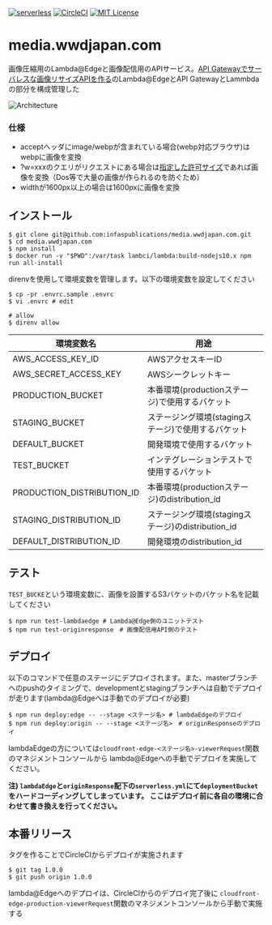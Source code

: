 [![serverless](http://public.serverless.com/badges/v3.svg)](http://www.serverless.com) [![CircleCI](https://circleci.com/gh/infaspublications/media.wwdjapan.com/tree/master.svg?style=svg&circle-token=eb8c55ba6dc58240b2672a78343e73dfa6ccc082)](https://circleci.com/gh/infaspublications/media.wwdjapan.com/tree/master) [![MIT License](http://img.shields.io/badge/license-MIT-blue.svg?style=flat)](LICENSE)

# media.wwdjapan.com
画像圧縮用のLambda@Edgeと画像配信用のAPIサービス。[API Gatewayでサーバレスな画像リサイズAPIを作る](https://qiita.com/akitsukada/items/e6d8fe68c49973d1edf6)のLambda@EdgeとAPI GatewayとLammbdaの部分を構成管理した

![Architecture](https://user-images.githubusercontent.com/1301012/63902229-648b9680-ca43-11e9-9336-07ba6b248707.png)

### 仕様
- acceptヘッダにimage/webpが含まれている場合(webp対応ブラウザ)はwebpに画像を変換
- ?w=xxxのクエリがリクエストにある場合は[指定した許可サイズ](https://github.com/infaspublications/media.wwdjapan.com/blob/master/lambdaEdge/viewerRequest.js#L9)であれば画像を変換（Dos等で大量の画像が作られるのを防ぐため）
- widthが1600px以上の場合は1600pxに画像を変換

## インストール
```shell
$ git clone git@github.com:infaspublications/media.wwdjapan.com.git
$ cd media.wwdjapan.com
$ npm install
$ docker run -v "$PWD":/var/task lambci/lambda:build-nodejs10.x npm run all-install
```

direnvを使用して環境変数を管理します。以下の環境変数を設定してください

```shell
$ cp -pr .envrc.sample .envrc
$ vi .envrc # edit

# allow
$ direnv allow
```

| 環境変数名 | 用途 |
|----|---- |
| AWS_ACCESS_KEY_ID | AWSアクセスキーID |
| AWS_SECRET_ACCESS_KEY | AWSシークレットキー |
| PRODUCTION_BUCKET | 本番環境(productionステージ)で使用するバケット |
| STAGING_BUCKET | ステージング環境(stagingステージ)で使用するバケット |
| DEFAULT_BUCKET | 開発環境で使用するバケット |
| TEST_BUCKET | インテグレーションテストで使用するバケット |
| PRODUCTION_DISTRIBUTION_ID | 本番環境(productionステージ)のdistribution_id |
| STAGING_DISTRIBUTION_ID | ステージング環境(stagingステージ)のdistribution_id|
| DEFAULT_DISTRIBUTION_ID | 開発環境のdistribution_id|

## テスト

`TEST_BUCKE`という環境変数に、画像を設置するS3バケットのバケット名を記載してください
```shell
$ npm run test-lambdaedge # Lambda@Edge側のユニットテスト
$ npm run test-originresponse　# 画像配信用API側のテスト
```

## デプロイ
以下のコマンドで任意のステージにデプロイされます。また、masterブランチへのpushのタイミングで、developmentとstagingブランチへは自動でデプロイが走ります(lambda@Edgeへは手動でのデプロイが必要)
```shell
$ npm run deploy:edge -- --stage <ステージ名> # lambdaEdgeのデプロイ
$ npm run deploy:origin -- --stage <ステージ名>　# originResponseのデプロイ
```

lambdaEdgeの方については`cloudfront-edge-<ステージ名>-viewerRequest`関数のマネジメントコンソールから
lambda@Edgeへの手動でデプロイを実施してください。

**注) `lambdaEdge`と`originResponse`配下の`serverless.yml`にて`deploymentBucket`をハードコーディングしてしまっています。
ここはデプロイ前に各自の環境に合わせて書き換えを行ってください。**

## 本番リリース
タグを作ることでCircleCIからデプロイが実施されます

```shell
$ git tag 1.0.0
$ git push origin 1.0.0
```

lambda@Edgeへのデプロイは、CircleCIからのデプロイ完了後に
`cloudfront-edge-production-viewerRequest`関数のマネジメントコンソールから手動で実施する
